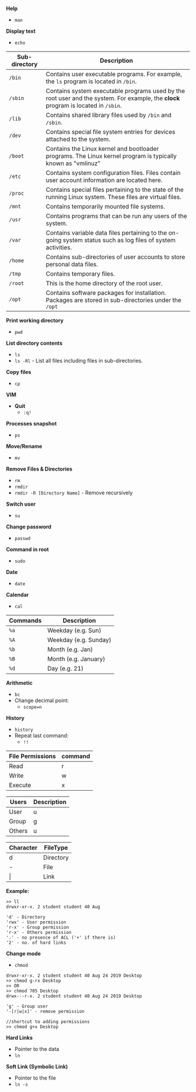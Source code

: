 **Help**
- `man`

**Display text**
- `echo`

| Sub-directory | Description |
| ---- | ---- |
| `/bin` | Contains user executable programs. For example, the `ls` program is located in `/bin`. |
| `/sbin` | Contains system executable programs used by the root user and the system. For example, the **clock** program is located in `/sbin`. |
| `/lib` | Contains shared library files used by `/bin` and `/sbin`. |
| `/dev` | Contains special file system entries for devices attached to the system. |
| `/boot` | Contains the Linux kernel and bootloader programs. The Linux kernel program is typically known as "vmlinuz" |
| `/etc` | Contains system configuration files. Files contain user account information are located here. |
| `/proc` | Contains special files pertaining to the state of the running Linux system. These files are virtual files. |
| `/mnt` | Contains temporarily mounted file systems. |
| `/usr` | Contains programs that can be run any users of the system. |
| `/var` | Contains variable data files pertaining to the on-going system status such as log files of system activities. |
| `/home` | Contains sub-directories of user accounts to store personal data files. |
| `/tmp` | Contains temporary files. |
| `/root` | This is the home directory of the root user. |
| `/opt` | Contains software packages for installation. Packages are stored in sub-directories under the `/opt` |

**Print working directory**
- `pwd`

**List directory contents**
- `ls`
- `ls -Rl` - List all files including files in sub-directories.

**Copy files**
- `cp`

**VIM**
- **Quit** 
	- `:q!`

**Processes snapshot**
- `ps`

**Move/Rename**
- `mv`

**Remove Files & Directories**
- `rm`
- `rmdir`
- `rmdir -R [Directory Name]` - Remove recursively

**Switch user**
- `su`

**Change password**
- `passwd`

**Command in root**
- `sudo`

**Date**
- `date`

**Calendar**
- `cal`

| Commands| Description|
|-------------|---------|
|`%a`|Weekday (e.g. Sun)|
|`%A`|Weekday (e.g. Sunday)|
|`%b`|Month (e.g. Jan)|
|`%B`|Month (e.g. January)|
|`%d`|Day (e.g. 21)|

**Arithmetic**
- `bc`
- Change decimal point:
	- `scope=n`

**History**
- `history`
- Repeat last command:
	- `!!`

|File Permissions |command|
|---|--|
|Read|r|
|Write|w|
|Execute|x|

|Users|Description|
|---|----|
|User|u|
|Group|g|
|Others|u|

|Character|FileType|
|----|----|
|d|Directory|
|-|File|
|\||Link|

**Example:**
```
>> ll
drwxr-xr-x. 2 student student 40 Aug

'd' - Directory
'rwx' - User permission
'r-x' - Group permission
'r-x' - Others permission
'.' - no presence of ACL ('+' if there is) 
'2' - no. of hard links

```

**Change mode**
- `chmod`
```
drwxr-xr-x. 2 student student 40 Aug 24 2019 Desktop
>> chmod g-rx Desktop
>> OR
>> chmod 705 Desktop
drwx---r-x. 2 student student 40 Aug 24 2019 Desktop

'g' - Group user
'-[r|w|x]' - remove permission 

//shortcut to adding permissions
>> chmod g+x Desktop
```

**Hard Links**
- Pointer to the data
- `ln`

**Soft Link (Symbolic Link)**
- Pointer to the file 
- `ln -s`
